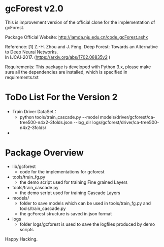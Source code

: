 gcForest v2.0
========
This is improvement version of the official clone for the implementation of gcForest.

Package Official Website: http://lamda.nju.edu.cn/code_gcForest.ashx                      

Reference: [1] Z.-H. Zhou and J. Feng. Deep Forest: Towards an Alternative to Deep Neural Networks.               
            In IJCAI-2017.  (https://arxiv.org/abs/1702.08835v2 )                                                 

Requirements: This package is developed with Python 3.x, please make sure all the dependencies are installed,  which is specified in requirements.txt                                                                            


ToDo List For the Version 2
========
- Train Driver DataSet：
  - python tools/train_cascade.py --model models/driver/gcforest/ca-tree500-n4x2-3folds.json --log_dir logs/gcforest/driver/ca-tree500-n4x2-3folds/
- ​

Package Overview
========
* lib/gcforest
    - code for the implementations for gcforest
* tools/train_fg.py
    - the demo script used for training Fine grained Layers
* tools/train_cascade.py
    - the demo script used for training Cascade Layers
* models/
    - folder to save models which can be used in tools/train_fg.py and tools/train_cascade.py
    - the gcForest structure is saved in json format
* logs
    - folder logs/gcforest is used to save the logfiles produced by demo scripts


Happy Hacking.